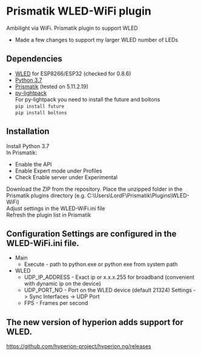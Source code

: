 # Prismatik WLED-WiFi plugin
Ambilight via WiFi. Prismatik plugin to support WLED
* Made a few changes to support my larger WLED number of LEDs

## Dependencies
* [WLED](https://github.com/Aircoookie/WLED/releases/tag/v0.8.6 "WLED") for ESP8266/ESP32 (checked for 0.8.6)
* [Python 3.7](https://www.python.org/downloads/ "Python 3.7")
* [Prismatik](https://github.com/psieg/Lightpack/releases "Prismatik") (tested on 5.11.2.19)
* [py-lightpack](https://github.com/tremby/py-lightpack "py-lightpack")  
For py-lightpack you need to install the future and boltons  
`pip install future`  
`pip install boltons`


## Installation

Install Python 3.7  
In Prismatik:
- Enable the API
- Enable Expert mode under Profiles
- Check Enable server under Experimental

Download the ZIP from the repository. 
Place the unzipped folder in the Prismatik plugins directory (e.g. C:\Users\LordF\Prismatik\Plugins\WLED-WiFi)  
Adjust settings in the WLED-WiFi.ini file  
Refresh the plugin list in Prismatik  

## Configuration Settings are configured in the WLED-WiFi.ini file.

- Main
	- Execute -  path to python.exe or python exe from system path
- WLED
	- UDP_IP_ADDRESS - Exact ip or x.x.x.255 for broadband (convenient with dynamic ip on the device)
	- UDP_PORT_NO - Port on the WLED device (default 21324) Settings -> Sync Interfaces -> UDP Port
	- FPS - Frames per second
	
## The new version of hyperion adds support for WLED.
https://github.com/hyperion-project/hyperion.ng/releases
